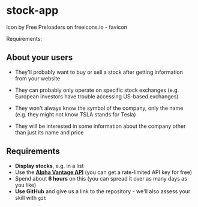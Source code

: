 # stock-app

Icon by Free Preloaders on freeicons.io - favicon

Requirements:

## About your users

- They'll probably want to buy or sell a stock after getting information from your website

* They can probably only operate on specific stock exchanges (e.g. European investors have trouble accessing US-based exchanges)

* They won't always know the symbol of the company, only the name (e.g. they might not know TSLA stands for Tesla)

- They will be interested in some information about the company other than just its name and price

## Requirements

- **Display stocks**, e.g. in a list
- Use the [**Alpha Vantage API**](https://www.alphavantage.co/documentation/) (you can get a rate-limited API key for free)
- Spend about **6 hours** on this (you can spread it over as many days as you like)
- **Use GitHub** and give us a link to the repository - we'll also assess your skill with `git`
